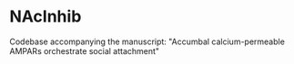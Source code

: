 # NAcInhib
Codebase accompanying the manuscript: "Accumbal calcium-permeable AMPARs orchestrate social attachment"

